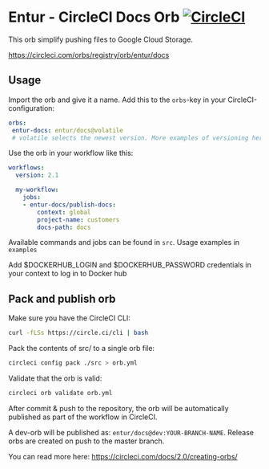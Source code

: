 # Entur - CircleCI Docs Orb [![CircleCI](https://circleci.com/gh/entur/docs-orb/tree/master.svg?style=svg)](https://circleci.com/gh/entur/docs-orb/tree/master)
This orb simplify pushing files to Google Cloud Storage. 

https://circleci.com/orbs/registry/orb/entur/docs

## Usage

Import the orb and give it a name. Add this to the `orbs`-key in your CircleCI-configuration:
```yaml
orbs:
 entur-docs: entur/docs@volatile 
 # volatile selects the newest version. More examples of versioning here: https://circleci.com/docs/2.0/creating-orbs/#semantic-versioning-in-orbs
```

Use the orb in your workflow like this:
```yaml
workflows:
  version: 2.1

  my-workflow: 
    jobs:
    - entur-docs/publish-docs:
        context: global
        project-name: customers
        docs-path: docs
```
         
Available commands and jobs can be found in `src`. Usage examples in `examples`             

Add $DOCKERHUB_LOGIN and $DOCKERHUB_PASSWORD credentials in your context to log in to Docker hub
## Pack and publish orb

Make sure you have the CircleCI CLI:
```bash
curl -fLSs https://circle.ci/cli | bash 
```      

Pack the contents of src/ to a single orb file:
```bash
circleci config pack ./src > orb.yml
```

Validate that the orb is valid:
```bash
circleci orb validate orb.yml
```

After commit & push to the repository, the orb will be automatically published as part of the workflow in CircleCI. 

A dev-orb will be published as: `entur/docs@dev:YOUR-BRANCH-NAME`. Release orbs are created on push to the master branch. 

You can read more here: https://circleci.com/docs/2.0/creating-orbs/
